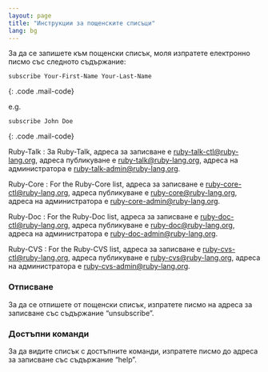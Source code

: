```yaml
---
layout: page
title: "Инструкции за пощенските списъци"
lang: bg
---
```


За да се запишете към пощенски списък, моля изпратете електронно писмо
със следното съдържание:

    subscribe Your-First-Name Your-Last-Name
{: .code .mail-code}

e.g.

    subscribe John Doe
{: .code .mail-code}

Ruby-Talk
: За Ruby-Talk, адреса за записване е
  [ruby-talk-ctl@ruby-lang.org](mailto:ruby-talk-ctl@ruby-lang.org),
  адреса публикуване е
  [ruby-talk@ruby-lang.org](mailto:ruby-talk@ruby-lang.org), адреса на
  администратора е
  [ruby-talk-admin@ruby-lang.org](mailto:ruby-talk-admin@ruby-lang.org).

Ruby-Core
: For the Ruby-Core list, адреса за записване е
  [ruby-core-ctl@ruby-lang.org](mailto:ruby-core-ctl@ruby-lang.org),
  адреса публикуване е
  [ruby-core@ruby-lang.org](mailto:ruby-core@ruby-lang.org), адреса на
  администратора е
  [ruby-core-admin@ruby-lang.org](mailto:ruby-core-admin@ruby-lang.org).

Ruby-Doc
: For the Ruby-Doc list, адреса за записване е
  [ruby-doc-ctl@ruby-lang.org](mailto:ruby-doc-ctl@ruby-lang.org),
  адреса публикуване е
  [ruby-doc@ruby-lang.org](mailto:ruby-doc@ruby-lang.org), адреса на
  администратора е
  [ruby-doc-admin@ruby-lang.org](mailto:ruby-doc-admin@ruby-lang.org).

Ruby-CVS
: For the Ruby-CVS list, адреса за записване е
  [ruby-cvs-ctl@ruby-lang.org](mailto:ruby-cvs-ctl@ruby-lang.org),
  адреса публикуване е
  [ruby-cvs@ruby-lang.org](mailto:ruby-cvs@ruby-lang.org), адреса на
  администратора е
  [ruby-cvs-admin@ruby-lang.org](mailto:ruby-cvs-admin@ruby-lang.org).
### Отписване

За да се отпишете от пощенски списък, изпратете писмо на адреса за
записване със съдържание “unsubscribe”.

### Достъпни команди

За да видите списък с достъпните команди, изпратете писмо до адреса за
записване със съдържание “help”.

